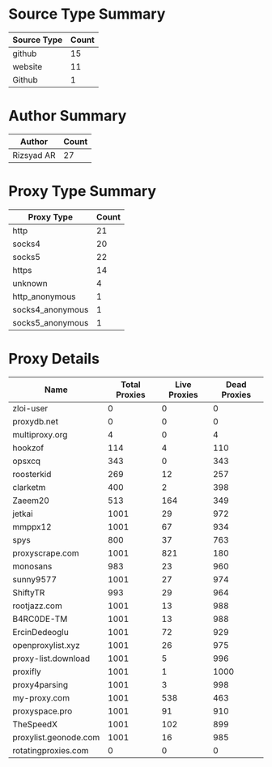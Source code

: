 # Source Type Summary

| Source Type | Count |
|-------------|-------|
| github | 15 |
| website | 11 |
| Github | 1 |


# Author Summary

| Author | Count |
|--------|-------|
| Rizsyad AR | 27 |


# Proxy Type Summary

| Proxy Type | Count |
|------------|-------|
| http | 21 |
| socks4 | 20 |
| socks5 | 22 |
| https | 14 |
| unknown | 4 |
| http_anonymous | 1 |
| socks4_anonymous | 1 |
| socks5_anonymous | 1 |


# Proxy Details

| Name | Total Proxies | Live Proxies | Dead Proxies |
|------|---------------|--------------|---------------|
| zloi-user | 0 | 0 | 0 |
| proxydb.net | 0 | 0 | 0 |
| multiproxy.org | 4 | 0 | 4 |
| hookzof | 114 | 4 | 110 |
| opsxcq | 343 | 0 | 343 |
| roosterkid | 269 | 12 | 257 |
| clarketm | 400 | 2 | 398 |
| Zaeem20 | 513 | 164 | 349 |
| jetkai | 1001 | 29 | 972 |
| mmppx12 | 1001 | 67 | 934 |
| spys | 800 | 37 | 763 |
| proxyscrape.com | 1001 | 821 | 180 |
| monosans | 983 | 23 | 960 |
| sunny9577 | 1001 | 27 | 974 |
| ShiftyTR | 993 | 29 | 964 |
| rootjazz.com | 1001 | 13 | 988 |
| B4RC0DE-TM | 1001 | 13 | 988 |
| ErcinDedeoglu | 1001 | 72 | 929 |
| openproxylist.xyz | 1001 | 26 | 975 |
| proxy-list.download | 1001 | 5 | 996 |
| proxifly | 1001 | 1 | 1000 |
| proxy4parsing | 1001 | 3 | 998 |
| my-proxy.com | 1001 | 538 | 463 |
| proxyspace.pro | 1001 | 91 | 910 |
| TheSpeedX | 1001 | 102 | 899 |
| proxylist.geonode.com | 1001 | 16 | 985 |
| rotatingproxies.com | 0 | 0 | 0 |
